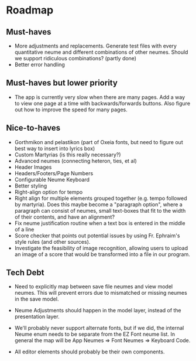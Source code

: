# Roadmap

## Must-haves

- More adjustments and replacements. Generate test files with every quantitative neume and different combinations of other neumes. Should we support ridiculous combinations? (partly done)
- Better error handling

## Must-haves but lower priority

- The app is currently very slow when there are many pages. Add a way to view one page at a time with backwards/forwards buttons. Also figure out how to improve the speed for many pages.

## Nice-to-haves

- Gorthmikon and pelastikon (part of Oxeia fonts, but need to figure out best way to insert into lyrics box)
- Custom Martyrias (is this really necessary?)
- Advanced neumes (connecting heteron, ties, et al)
- Header Images
- Headers/Footers/Page Numbers
- Configurable Neume Keyboard
- Better styling
- Right-align option for tempo
- Right align for multiple elements grouped together (e.g. tempo followed by martyria). Does this maybe become a "paragraph option", where a paragraph can consist of neumes, small text-boxes that fit to the width of their contents, and have an alignment?
- Fix neume justification routine when a text box is entered in the middle of a line
- Score checker that points out potential issues by using Fr. Ephraim's style rules (and other sources).
- Investigate the feasibility of image recognition, allowing users to upload an image of a score that would be transformed into a file in our program.

## Tech Debt

- Need to explicitly map between save file neumes and view model neumes. This will prevent errors due to mismatched or missing neumes in the save model.

- Neume Adjustments should happen in the model layer, instead of the presentation layer.

- We'll probably never support alternate fonts, but if we did, the internal Neume enum needs to be separate from the EZ Font neume list. In general the map will be App Neumes => Font Neumes => Keyboard Code.

- All editor elements should probably be their own components.

